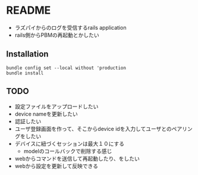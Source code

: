 # README
* ラズパイからのログを受信するrails application
* rails側からPBMの再起動とかしたい

## Installation
```
bundle config set --local without 'production
bundle install
```

## TODO
* 設定ファイルをアップロードしたい
* device nameを更新したい
* 認証したい
* ユーザ登録画面を作って、そこからdevice idを入力してユーザとのペアリングをしたい
* デバイスに紐づくセッションは最大１０にする
    * modelのコールバックで削除する感じ
* webからコマンドを送信して再起動したり、をしたい
* webから設定を更新して反映できる
